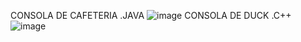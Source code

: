 CONSOLA DE CAFETERIA .JAVA
![image](https://github.com/LuisAngelXicotencatl/desarrolloBasadoModelos/assets/93211415/5f4fef5d-6b73-45d6-bec3-f2bfe651d368)
CONSOLA DE DUCK .C++
![image](https://github.com/LuisAngelXicotencatl/desarrolloBasadoModelos/assets/93211415/6b05dd2e-291f-447f-a359-0537127cf07b)

